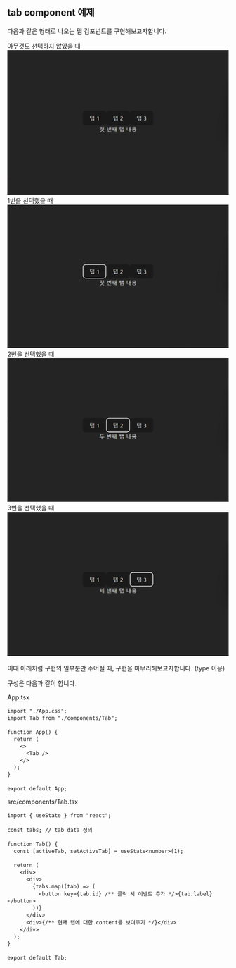 ## tab component 예제

다음과 같은 형태로 나오는 탭 컴포넌트를 구현해보고자합니다.

아무것도 선택하지 않았을 때
![1.png](../src/assets/1.png)
1번을 선택했을 때
![2.png](../src/assets/2.png)
2번을 선택했을 때
![3.png](../src/assets/3.png)
3번을 선택했을 때
![4.png](../src/assets/4.png)

이때 아래처럼 구현의 일부분만 주어질 때, 구현을 마무리해보고자합니다. (type 이용)

구성은 다음과 같이 합니다.

App.tsx

```tsx
import "./App.css";
import Tab from "./components/Tab";

function App() {
  return (
    <>
      <Tab />
    </>
  );
}

export default App;
```

src/components/Tab.tsx

```tsx
import { useState } from "react";

const tabs; // tab data 정의

function Tab() {
  const [activeTab, setActiveTab] = useState<number>(1);

  return (
    <div>
      <div>
        {tabs.map((tab) => (
          <button key={tab.id} /** 클릭 시 이벤트 추가 */>{tab.label}</button>
        ))}
      </div>
      <div>{/** 현재 탭에 대한 content를 보여주기 */}</div>
    </div>
  );
}

export default Tab;
```
